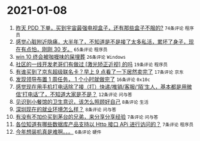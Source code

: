 # 2021-01-08

1. [昨天 PDD 下单，买到宇宙最强电视盒子，还有那些盒子不服的?](https://www.v2ex.com/t/742785) `74条评论` `程序员`
1. [感觉心脏附近隐痛，大半年了，不知道是不是接了太多私活，累坏了身子，现在有点怕，刚刚 30 岁。](https://www.v2ex.com/t/742776) `65条评论` `程序员`
1. [win 10 终会被咖喱味的屎埋葬](https://www.v2ex.com/t/742850) `26条评论` `Windows`
1. [社区的一线开发老哥们有做过 [激光矫正近视] 的吗](https://www.v2ex.com/t/742764) `19条评论` `程序员`
1. [有谁买到了京东超级联名卡？早上 9 点看了一下居然卖完了](https://www.v2ex.com/t/742772) `17条评论` `京东`
1. [发现领导布置 1 周任务， 1 个小时就做完了](https://www.v2ex.com/t/742811) `16条评论` `0x10c`
1. [感觉现在用手机打电话除了接（打）快递/推销/客服/‘陌’生人，基本都是用微信‘打电话’了，不知道大家是不是？](https://www.v2ex.com/t/742807) `12条评论` `问与答`
1. [见识到小餐馆的卫生意识，该怎么照顾好自己](https://www.v2ex.com/t/742877) `8条评论` `生活`
1. [深圳现在的就业环境怎么样？](https://www.v2ex.com/t/742821) `8条评论` `问与答`
1. [有没有不加价买到茅台的兄弟，来分享分享经验](https://www.v2ex.com/t/742816) `7条评论` `问与答`
1. [各位知道有哪些数据库产品支持以 Http 接口 APi 进行访问的？](https://www.v2ex.com/t/742757) `7条评论` `程序员`
1. [今年想装机真是难啊。。。](https://www.v2ex.com/t/742771) `6条评论` `硬件`
